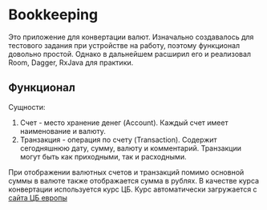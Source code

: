 # Bookkeeping
Это приложение для конвертации валют. Изначально создавалось для тестового задания при устройстве на работу, 
поэтому функционал довольно простой. Однако в дальнейшем расширил его и реализовал Room, Dagger, RxJava для практики.  

## Функционал
Сущности:
1. Счет - место хранение денег (Account). Каждый счет имеет наименование и валюту.
2. Транзакция - операция по счету (Transaction). Содержит сегодняшнюю дату, сумму, валюту и комментарий. Транзакции могут быть как приходными, так и расходными.

При отображении валютных счетов и транзакций помимо основной суммы в валюте также отображается сумма в рублях. В качестве курса конвертации используется курс ЦБ. Курс автоматически загружается с [сайта ЦБ европы](https://www.ecb.europa.eu/stats/)


